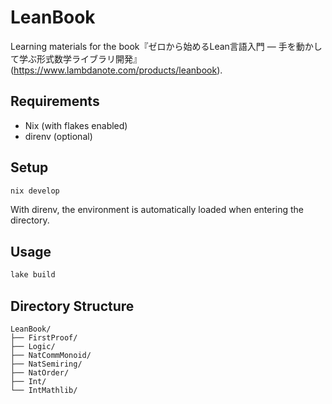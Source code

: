 # LeanBook

Learning materials for the book『ゼロから始めるLean言語入門 ― 手を動かして学ぶ形式数学ライブラリ開発』(https://www.lambdanote.com/products/leanbook).

## Requirements

- Nix (with flakes enabled)
- direnv (optional)

## Setup

```bash
nix develop
```

With direnv, the environment is automatically loaded when entering the directory.

## Usage

```bash
lake build
```

## Directory Structure

```
LeanBook/
├── FirstProof/
├── Logic/
├── NatCommMonoid/
├── NatSemiring/
├── NatOrder/
├── Int/
└── IntMathlib/
```
